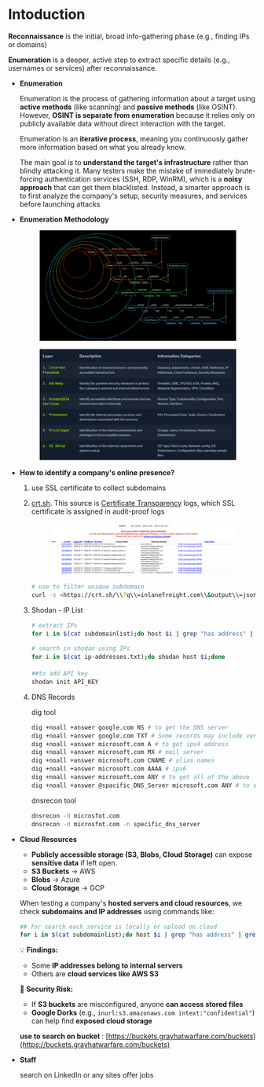 # Intoduction

**Reconnaissance** is the initial, broad info-gathering phase (e.g., finding IPs or domains)

**Enumeration** is a deeper, active step to extract specific details (e.g., usernames or services) after reconnaissance.

*   **Enumeration**

    Enumeration is the process of gathering information about a target using **active methods** (like scanning) and **passive methods** (like OSINT). However, **OSINT is separate from enumeration** because it relies only on publicly available data without direct interaction with the target.

    Enumeration is an **iterative process**, meaning you continuously gather more information based on what you already know.

    The main goal is to **understand the target's infrastructure** rather than blindly attacking it. Many testers make the mistake of immediately brute-forcing authentication services (SSH, RDP, WinRM), which is a **noisy approach** that can get them blacklisted. Instead, a smarter approach is to first analyze the company's setup, security measures, and services before launching attacks
*   **Enumeration Methodology**

    <figure><img src="../../.gitbook/assets/imavge.png" alt=""><figcaption></figcaption></figure>

    <figure><img src="../../.gitbook/assets/imdage.png" alt=""><figcaption></figcaption></figure>
* **How to identify a company's online presence?**
  1. use SSL certificate to collect subdomains
  2.  [crt.sh](https://crt.sh/). This source is [Certificate Transparency](https://en.wikipedia.org/wiki/Certificate_Transparency) logs, which SSL certificate is assigned in audit-proof logs

      <figure><img src="../../.gitbook/assets/Screenshot 2025-03-14 220646.png" alt=""><figcaption></figcaption></figure>

      ```bash
      # use to filter unique subdomain
      curl -s <https://crt.sh/\\?q\\=inlanefreight.com\\&output\\=json> | jq . | grep name | cut -d":" -f2 | grep -v "CN=" | cut -d'"' -f2 | awk '{gsub(/\\\\n/,"\\n");}1;' | sort -u

      ```
  3.  Shodan - IP List

      ```bash
      # extract IPs
      for i in $(cat subdomainlist);do host $i | grep "has address" | grep inlanefreight.com | cut -d" " -f4 >> ip-addresses.txt;done
      ```

      ```bash
      # search in shodan using IPs
      for i in $(cat ip-addresses.txt);do shodan host $i;done

      ##to add API key
      shodan init API_KEY

      ```
  4.  DNS Records

      dig tool

      ```bash
      dig +noall +answer google.com NS # to get the DNS server
      dig +noall +answer google.com TXT # Some records may include verification keys for third-party services (e.g., Google, Microsoft).
      dig +noall +answer microsoft.com A # to get ipv4 address
      dig +noall +answer microsoft.com MX # mail server
      dig +noall +answer microsoft.com CNAME # alias names
      dig +noall +answer microsoft.com AAAA # ipv6 
      dig +noall +answer microsoft.com ANY # to get all of the above
      dig +noall +answer @spacific_DNS_Server microsoft.com ANY # to search in specific dns server

      ```

      dnsrecon tool

      ```bash
      dnsrecon -d microsfot.com 
      dnsrecon -d microsfot.com -n specific_dns_server 
      ```
*   **Cloud Resources**

    * **Publicly accessible storage (S3, Blobs, Cloud Storage)** can expose **sensitive data** if left open.
    * **S3 Buckets** → AWS
    * **Blobs** → Azure
    * **Cloud Storage** → GCP

    When testing a company's **hosted servers and cloud resources**, we check **subdomains and IP addresses** using commands like:

    ```bash
    ## for search each service is locally or upload on cloud
    for i in $(cat subdomainlist);do host $i | grep "has address" | grep inlanefreight.com | cut -d" " -f1,4;done
    ```

    💡 **Findings:**

    * Some **IP addresses belong to internal servers**
    * Others are **cloud services like AWS S3**

    🚨 **Security Risk:**

    * If **S3 buckets** are misconfigured, anyone **can access stored files**
    * **Google Dorks** (e.g., `inurl:s3.amazonaws.com intext:"confidential"`) can help find **exposed cloud storage**

    **use to search on bucket** : [https://buckets.grayhatwarfare.com/buckets](https://buckets.grayhatwarfare.com/buckets)
*   **Staff**

    search on LinkedIn or any sites offer jobs
